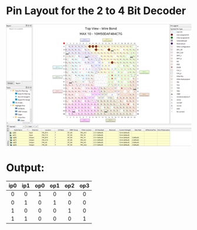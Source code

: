 # Pin Layout for the 2 to 4 Bit Decoder

<img src="/Year%202/Digital%20Design/Media/E05_Run2_PinLayout.png" title="" alt="E04_Run1_PinLayout.png" data-align="center">

# Output:

| ip0 | ip1 | op0 | op1 | op2 | op3 |
|:---:|:---:|:---:|:---:|:---:|:---:|
| 0   | 0   | 1   | 0   | 0   | 0   |
| 0   | 1   | 0   | 1   | 0   | 0   |
| 1   | 0   | 0   | 0   | 1   | 0   |
| 1   | 1   | 0   | 0   | 0   | 1   |
